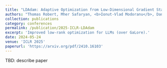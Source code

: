 ```yaml
---
title: "LDAdam: Adaptive Optimization from Low-Dimensional Gradient Statistics"
authors: "Thomas Robert, Mher Safaryan, <b>Ionut-Vlad Modoranu</b>, Dan Alistarh"
collection: publications
category: conferences
permalink: /publication/2025-ICLR-LDAdam
excerpt: 'Improved low-rank optimization for LLMs (over GaLore).'
date: 2024-05-24
venue: 'ICLR 2025'
paperurl: 'https://arxiv.org/pdf/2410.16103'
---
```


TBD: describe paper
